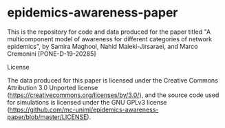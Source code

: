 # epidemics-awareness-paper
This is the repository for code and data produced for the paper titled "A multicomponent model of awareness for different categories of network epidemics", by Samira Maghool, Nahid Maleki-Jirsaraei, and Marco Cremonini [PONE-D-19-20285]


License

The data produced for this paper is licensed under the Creative Commons Attribution 3.0 Unported license (https://creativecommons.org/licenses/by/3.0/), and the source code used for simulations is licensed under the GNU GPLv3 license (https://github.com/mc-unimi/epidemics-awareness-paper/blob/master/LICENSE).
